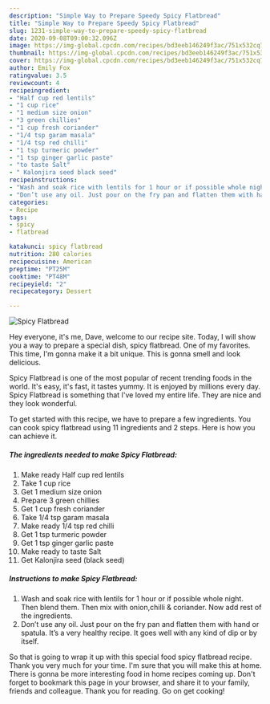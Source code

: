 ```yaml
---
description: "Simple Way to Prepare Speedy Spicy Flatbread"
title: "Simple Way to Prepare Speedy Spicy Flatbread"
slug: 1231-simple-way-to-prepare-speedy-spicy-flatbread
date: 2020-09-08T09:00:32.096Z
image: https://img-global.cpcdn.com/recipes/bd3eeb146249f3ac/751x532cq70/spicy-flatbread-recipe-main-photo.jpg
thumbnail: https://img-global.cpcdn.com/recipes/bd3eeb146249f3ac/751x532cq70/spicy-flatbread-recipe-main-photo.jpg
cover: https://img-global.cpcdn.com/recipes/bd3eeb146249f3ac/751x532cq70/spicy-flatbread-recipe-main-photo.jpg
author: Emily Fox
ratingvalue: 3.5
reviewcount: 4
recipeingredient:
- "Half cup red lentils"
- "1 cup rice"
- "1 medium size onion"
- "3 green chillies"
- "1 cup fresh coriander"
- "1/4 tsp garam masala"
- "1/4 tsp red chilli"
- "1 tsp turmeric powder"
- "1 tsp ginger garlic paste"
- "to taste Salt"
- " Kalonjira seed black seed"
recipeinstructions:
- "Wash and soak rice with lentils for 1 hour or if possible whole night. Then blend them. Then mix with onion,chilli &amp; coriander. Now add rest of the ingredients."
- "Don’t use any oil. Just pour on the fry pan and flatten them with hand or spatula. It’s a very healthy recipe. It goes well with any kind of dip or by itself."
categories:
- Recipe
tags:
- spicy
- flatbread

katakunci: spicy flatbread 
nutrition: 280 calories
recipecuisine: American
preptime: "PT25M"
cooktime: "PT48M"
recipeyield: "2"
recipecategory: Dessert

---
```



![Spicy Flatbread](https://img-global.cpcdn.com/recipes/bd3eeb146249f3ac/751x532cq70/spicy-flatbread-recipe-main-photo.jpg)

Hey everyone, it's me, Dave, welcome to our recipe site. Today, I will show you a way to prepare a special dish, spicy flatbread. One of my favorites. This time, I'm gonna make it a bit unique. This is gonna smell and look delicious.



Spicy Flatbread is one of the most popular of recent trending foods in the world. It's easy, it's fast, it tastes yummy. It is enjoyed by millions every day. Spicy Flatbread is something that I've loved my entire life. They are nice and they look wonderful.


To get started with this recipe, we have to prepare a few ingredients. You can cook spicy flatbread using 11 ingredients and 2 steps. Here is how you can achieve it.

<!--inarticleads1-->

##### The ingredients needed to make Spicy Flatbread:

1. Make ready Half cup red lentils
1. Take 1 cup rice
1. Get 1 medium size onion
1. Prepare 3 green chillies
1. Get 1 cup fresh coriander
1. Take 1/4 tsp garam masala
1. Make ready 1/4 tsp red chilli
1. Get 1 tsp turmeric powder
1. Get 1 tsp ginger garlic paste
1. Make ready to taste Salt
1. Get  Kalonjira seed (black seed)




<!--inarticleads2-->

##### Instructions to make Spicy Flatbread:

1. Wash and soak rice with lentils for 1 hour or if possible whole night. Then blend them. Then mix with onion,chilli &amp; coriander. Now add rest of the ingredients.
1. Don’t use any oil. Just pour on the fry pan and flatten them with hand or spatula. It’s a very healthy recipe. It goes well with any kind of dip or by itself.




So that is going to wrap it up with this special food spicy flatbread recipe. Thank you very much for your time. I'm sure that you will make this at home. There is gonna be more interesting food in home recipes coming up. Don't forget to bookmark this page in your browser, and share it to your family, friends and colleague. Thank you for reading. Go on get cooking!
